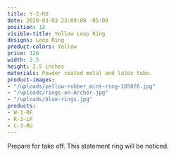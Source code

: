 ```yaml
---
title: Y-2-RU
date: 2020-03-03 23:09:00 -05:00
position: 12
visible-title: Yellow Loop Ring
designs: Loop Ring
product-colors: Yellow
price: 120
width: 2.5
height: 2.5 inches
materials: Powder coated metal and latex tube.
product-images:
- "/uploads/yellow-rubber_mint-ring-1850f6.jpg"
- "/uploads/rings-on-Archer.jpg"
- "/uploads/blue-rings.jpg"
products:
- W-1-RF
- R-3-LP
- C-3-RU
---
```


Prepare for take off. This statement ring will be noticed.